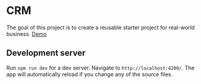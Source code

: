 # CRM

The goal of this project is to create a reusable starter project for real-world business.
[Demo](https://crm-ng.herokuapp.com)

## Development server

Run `npm run dev` for a dev server. Navigate to `http://localhost:4200/`. The app will automatically reload if you change any of the source files.
